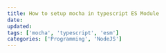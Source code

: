 ```yaml
---
title: How to setup mocha in typescript ES Module
date:
updated:
tags: ['mocha', 'typescript', 'esm']
categories: ['Programming', 'NodeJS']
---
```

